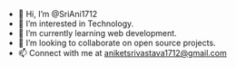 - 👋 Hi, I’m @SriAni1712
- 👀 I’m interested in Technology.
- 🌱 I’m currently learning web development.
- 💞️ I’m looking to collaborate on open source projects.
- 📫 Connect with me at aniketsrivastava1712@gmail.com

<!---
SriAni1712/SriAni1712 is a ✨ special ✨ repository because its `README.md` (this file) appears on your GitHub profile.
You can click the Preview link to take a look at your changes.
--->
